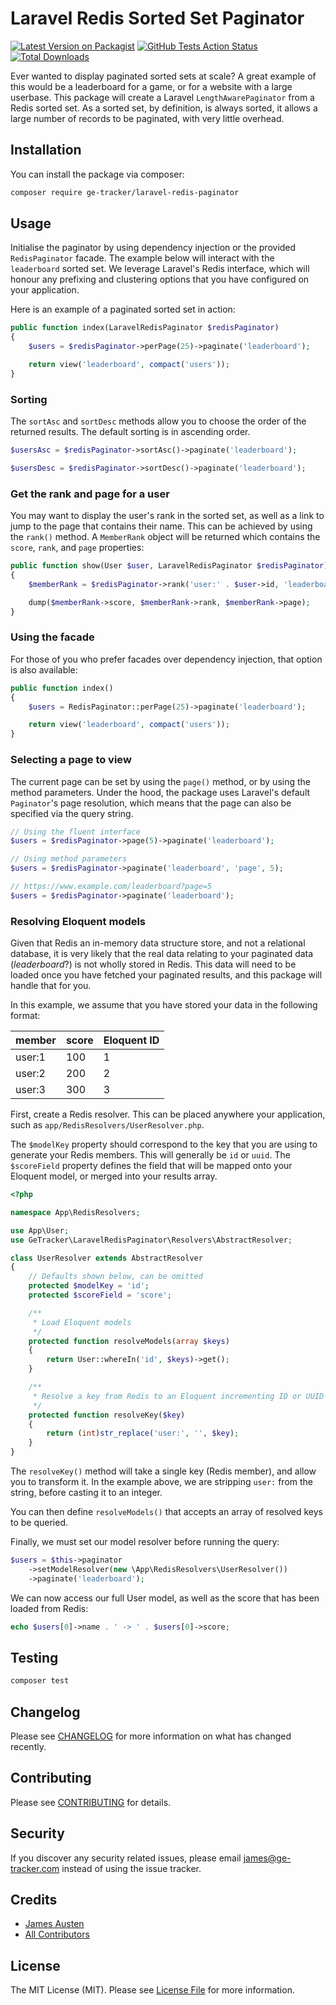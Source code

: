 # Laravel Redis Sorted Set Paginator

[![Latest Version on Packagist](https://img.shields.io/packagist/v/ge-tracker/laravel-redis-paginator.svg?style=flat-square)](https://packagist.org/packages/ge-tracker/laravel-redis-paginator)
[![GitHub Tests Action Status](https://img.shields.io/github/workflow/status/ge-tracker/laravel-redis-paginator/Tests?label=tests)](https://github.com/ge-tracker/laravel-redis-paginator/actions?query=workflow%3Arun-tests+branch%3Amaster)
[![Total Downloads](https://img.shields.io/packagist/dt/ge-tracker/laravel-redis-paginator.svg?style=flat-square)](https://packagist.org/packages/ge-tracker/laravel-redis-paginator)

Ever wanted to display paginated sorted sets at scale? A great example of this would be a leaderboard for a game, or for a website with a large userbase. This package will create a Laravel `LengthAwarePaginator` from a Redis sorted set. As a sorted set, by definition, is always sorted, it allows a large number of records to be paginated, with very little overhead.

## Installation

You can install the package via composer:

```bash
composer require ge-tracker/laravel-redis-paginator
```

## Usage

Initialise the paginator by using dependency injection or the provided `RedisPaginator` facade. The example below will interact with the `leaderboard` sorted set. We leverage Laravel's Redis interface, which will honour any prefixing and clustering options that you have configured on your application.

Here is an example of a paginated sorted set in action:

``` php
public function index(LaravelRedisPaginator $redisPaginator)
{
    $users = $redisPaginator->perPage(25)->paginate('leaderboard');

    return view('leaderboard', compact('users'));
}
```

### Sorting

The `sortAsc` and `sortDesc` methods allow you to choose the order of the returned results. The default sorting is in ascending order.

```php
$usersAsc = $redisPaginator->sortAsc()->paginate('leaderboard');

$usersDesc = $redisPaginator->sortDesc()->paginate('leaderboard');
```

### Get the rank and page for a user

You may want to display the user's rank in the sorted set, as well as a link to jump to the page that contains their name. This can be achieved by using the `rank()` method. A `MemberRank` object will be returned which contains the `score`, `rank`, and `page` properties:

```php
public function show(User $user, LaravelRedisPaginator $redisPaginator)
{
    $memberRank = $redisPaginator->rank('user:' . $user->id, 'leaderboard');

    dump($memberRank->score, $memberRank->rank, $memberRank->page);
}
```

### Using the facade

For those of you who prefer facades over dependency injection, that option is also available:

```php
public function index()
{
    $users = RedisPaginator::perPage(25)->paginate('leaderboard');

    return view('leaderboard', compact('users'));
}
```

### Selecting a page to view

The current page can be set by using the `page()` method, or by using the method parameters. Under the hood, the package uses Laravel's default `Paginator`'s page resolution, which means that the page can also be specified via the query string.

```php
// Using the fluent interface
$users = $redisPaginator->page(5)->paginate('leaderboard');

// Using method parameters
$users = $redisPaginator->paginate('leaderboard', 'page', 5);

// https://www.example.com/leaderboard?page=5
$users = $redisPaginator->paginate('leaderboard');
```

### Resolving Eloquent models

Given that Redis an in-memory data structure store, and not a relational database, it is very likely that the real data relating to your paginated data (*leaderboard*?) is not wholly stored in Redis. This data will need to be loaded once you have fetched your paginated results, and this package will handle that for you.

In this example, we assume that you have stored your data in the following format:

| member | score | Eloquent ID |
| ------ | ----- | ----------- |
| user:1 | 100   | 1           |
| user:2 | 200   | 2           |
| user:3 | 300   | 3           |

First, create a Redis resolver. This can be placed anywhere your application, such as `app/RedisResolvers/UserResolver.php`.  

The `$modelKey` property should correspond to the key that you are using to generate your Redis members. This will generally be `id` or `uuid`. The `$scoreField` property defines the field that will be mapped onto your Eloquent model, or merged into your results array. 

```php
<?php

namespace App\RedisResolvers;

use App\User;
use GeTracker\LaravelRedisPaginator\Resolvers\AbstractResolver;

class UserResolver extends AbstractResolver
{
    // Defaults shown below, can be omitted
    protected $modelKey = 'id';
    protected $scoreField = 'score';

    /**
     * Load Eloquent models
     */
    protected function resolveModels(array $keys)
    {
        return User::whereIn('id', $keys)->get();
    }

    /**
     * Resolve a key from Redis to an Eloquent incrementing ID or UUID
     */
    protected function resolveKey($key)
    {
        return (int)str_replace('user:', '', $key);
    }
}

```

The `resolveKey()` method will take a single key (Redis member), and allow you to transform it. In the example above, we are stripping `user:` from the string, before casting it to an integer. 

You can then define `resolveModels()` that accepts an array of resolved keys to be queried.

Finally, we must set our model resolver before running the query:

```php
$users = $this->paginator
    ->setModelResolver(new \App\RedisResolvers\UserResolver())
    ->paginate('leaderboard');
```

We can now access our full User model, as well as the score that has been loaded from Redis:

```php
echo $users[0]->name . ' -> ' . $users[0]->score;
```

## Testing

``` bash
composer test
```

## Changelog

Please see [CHANGELOG](CHANGELOG.md) for more information on what has changed recently.

## Contributing

Please see [CONTRIBUTING](CONTRIBUTING.md) for details.

## Security

If you discover any security related issues, please email james@ge-tracker.com instead of using the issue tracker.

## Credits

- [James Austen](https://github.com/gtjamesa)
- [All Contributors](../../contributors)

## License

The MIT License (MIT). Please see [License File](LICENSE.md) for more information.
